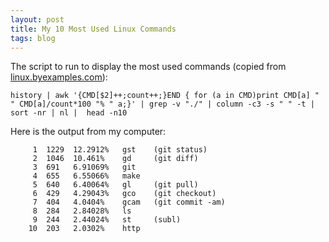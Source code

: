 ```yaml
---
layout: post
title: My 10 Most Used Linux Commands
tags: blog
---
```


The script to run to display the most used commands (copied from [linux.byexamples.com](https://linux.byexamples.com/archives/332/what-is-your-10-common-linux-commands/)):
```
history | awk '{CMD[$2]++;count++;}END { for (a in CMD)print CMD[a] " " CMD[a]/count*100 "% " a;}' | grep -v "./" | column -c3 -s " " -t | sort -nr | nl |  head -n10
```

Here is the output from my computer:
```
     1	1229  12.2912%   gst    (git status)
     2	1046  10.461%    gd     (git diff)
     3	691   6.91069%   git
     4	655   6.55066%   make
     5	640   6.40064%   gl     (git pull)
     6	429   4.29043%   gco    (git checkout)
     7	404   4.0404%    gcam   (git commit -am)
     8	284   2.84028%   ls 
     9	244   2.44024%   st     (subl)
    10	203   2.0302%    http
```